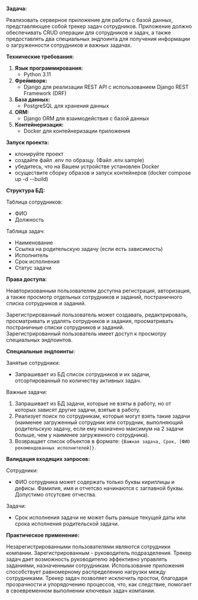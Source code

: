 **Задача:**

Реализовать серверное приложение для работы с базой данных, представляющее собой трекер задач сотрудников. 
Приложение должно обеспечивать CRUD операции для сотрудников и задач, а также предоставлять два специальных эндпоинта для получения информации о загруженности сотрудников и важных задачах.

**Технические требования:**

1. **Язык программирования:**
    - Python 3.11
2. **Фреймворк:**
    - Django для реализации REST API с использованием Django REST Framework (DRF)
3. **База данных:**
    - PostgreSQL для хранения данных
4. **ORM:**
    - Django ORM для взаимодействия с базой данных
5. **Контейнеризация:**
    - Docker для контейнеризации приложения


**Запуск проекта:**

- клонируйте проект
- создайте файл .env по образцу. (Файл .env.sample)
- убедитесь, что на Вашем устройстве установлен Docker
- осуществите сборку образов и запуск контейнеров (docker compose up -d --build)

 
**Структура БД:**

Таблица сотрудников:
- ФИО
- Должность
  
Таблица задач:
- Наименование
- Ссылка на родительскую задачу (если есть зависимость)
- Исполнитель
- Срок исполнения
- Статус задачи

**Права доступа:**

Неавторизованным пользователям доступна регистрация, авторизация, а также просмотр отдельных сотрудников и заданий, постраничного списка сотрудников и заданий. 

Зарегистрированный пользователь может создавать, редактрировать, просматривать и удалять сотрудников и задания, просматривать постраничные списки сотрудников и заданий.  
Зарегистрированный пользователь имеет доступ к просмотру специальных эндпоинтов.

**Специальные эндпоинты:**

 Занятые сотрудники:
 - Запрашивает из БД список сотрудников и их задачи, отсортированный по количеству активных задач.
   
 Важные задачи:
 1. Запрашивает из БД задачи, которые не взяты в работу, но от которых зависят другие задачи, взятые в работу.
 2. Реализует поиск по сотрудникам, которые могут взять такие задачи
        (наименее загруженный сотрудник или сотрудник, выполняющий родительскую задачу, если ему назначено максимум на 2 задачи больше, чем у наименее загруженного сотрудника).
 3. Возвращает список объектов в формате: `{Важная задача, Срок, [ФИО рекомендованных исполнителей]}`.

**Валидация входящих запросов:**

 Сотрудники:
 - ФИО сотрудника может содержать только буквы кириллицы и дефисы. Фамилия, имя и отчетсво начинаются с заглавной буквы. Допустимо отсутсвие отчества.
   
 Задачи:
 - Срок исполнения задачи не может быть раньше текущей даты или срока исполнения родительской задачи.

**Практическое применение:**

Незарегистрированными пользователями являются сотрудники компании. Зарегистрированным - руководитель подразделения. 
Трекер задач дает возможность руководителю эффективно управлять заданиями, назначенными сотрудникам.
Использование приложения способствует равномерному распределению нагрузки между сотрудниками. 
Трекер задач позволяет исключить простои, благодаря прозрачности и упорядочению процессов, что, как следствие, помогает в своевременном выполнении ключевых задач компании.
